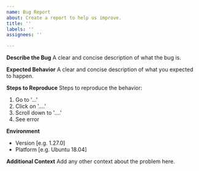 ```yaml
---
name: Bug Report
about: Create a report to help us improve.
title: ''
labels: ''
assignees: ''

---
```


**Describe the Bug**
A clear and concise description of what the bug is.

**Expected Behavior**
A clear and concise description of what you expected to happen.

**Steps to Reproduce**
Steps to reproduce the behavior:
1. Go to '...'
2. Click on '....'
3. Scroll down to '....'
4. See error

**Environment**
 - Version [e.g. 1.27.0]
 - Platform [e.g. Ubuntu 18.04]

**Additional Context**
Add any other context about the problem here.
